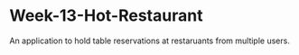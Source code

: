 # Week-13-Hot-Restaurant

An application to hold table reservations at restaruants from multiple users.
